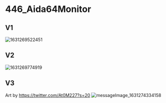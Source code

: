 # 446_Aida64Monitor
## V1
![1631269522451](https://user-images.githubusercontent.com/42707843/132850693-86c7cd4b-1470-43c7-a4a9-f4cff560b95b.jpg)
## V2
![1631269774919](https://user-images.githubusercontent.com/42707843/132850710-60fdf2a5-3c02-48ac-b185-9d2a8ac8f1e3.jpg)
## V3
Art by https://twitter.com/At0M227?s=20
![messageImage_1631274334158](https://user-images.githubusercontent.com/42707843/132850723-2411e856-95a9-4221-893e-0eedbf8355b5.jpg)
